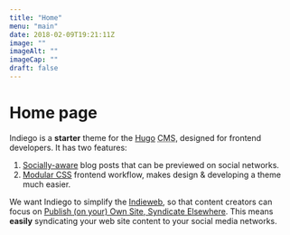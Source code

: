 ```yaml
---
title: "Home"
menu: "main"
date: 2018-02-09T19:21:11Z
image: ""
imageAlt: ""
imageCap: ""
draft: false
---
```


# Home page

Indiego is a **starter** theme for the [Hugo](https://gohugo.io/) <abbr title="Content Management System">CMS</abbr>, designed for frontend developers. It has two features:

1. [Socially-aware](/social/) blog posts that can be previewed on social networks.
2. [Modular CSS](/modular/) frontend workflow, makes design & developing a theme much easier.

We want Indiego to simplify the [Indieweb](https://indieweb.org/), so that content creators can focus on [Publish (on your) Own Site, Syndicate Elsewhere](https://indieweb.org/POSSE). This means **easily** syndicating your web site content to your social media networks.

